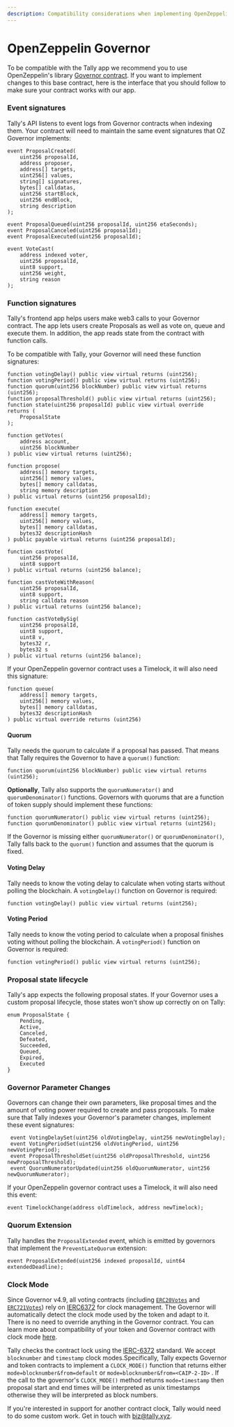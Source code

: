 ```yaml
---
description: Compatibility considerations when implementing OpenZeppelin governor
---
```


# OpenZeppelin Governor

To be compatible with the Tally app we recommend you to use OpenZeppelin's library [Governor contract](https://docs.openzeppelin.com/contracts/4.x/api/governance). If you want to implement changes to this base contract, here is the interface that you should follow to make sure your contract works with our app.

### Event signatures

Tally's API listens to event logs from Governor contracts when indexing them. Your contract will need to maintain the same event signatures that OZ Governor implements:

```
event ProposalCreated(
    uint256 proposalId,
    address proposer,
    address[] targets,
    uint256[] values,
    string[] signatures,
    bytes[] calldatas,
    uint256 startBlock,
    uint256 endBlock,
    string description
);

event ProposalQueued(uint256 proposalId, uint256 etaSeconds);
event ProposalCanceled(uint256 proposalId);
event ProposalExecuted(uint256 proposalId);

event VoteCast(
    address indexed voter, 
    uint256 proposalId, 
    uint8 support, 
    uint256 weight, 
    string reason
);
```

### Function signatures

Tally's frontend app helps users make web3 calls to your Governor contract. The app lets users create Proposals as well as vote on, queue and execute them.  In addition, the app reads state from the contract with function calls.&#x20;

To be compatible with Tally, your Governor will need these function signatures:

```
function votingDelay() public view virtual returns (uint256);
function votingPeriod() public view virtual returns (uint256);
function quorum(uint256 blockNumber) public view virtual returns (uint256);
function proposalThreshold() public view virtual returns (uint256);
function state(uint256 proposalId) public view virtual override returns (
    ProposalState
);

function getVotes(
    address account, 
    uint256 blockNumber
) public view virtual returns (uint256);

function propose(
    address[] memory targets,
    uint256[] memory values,
    bytes[] memory calldatas,
    string memory description
) public virtual returns (uint256 proposalId);

function execute(
    address[] memory targets,
    uint256[] memory values,
    bytes[] memory calldatas,
    bytes32 descriptionHash
) public payable virtual returns (uint256 proposalId);

function castVote(
    uint256 proposalId, 
    uint8 support
) public virtual returns (uint256 balance);

function castVoteWithReason(
    uint256 proposalId,
    uint8 support,
    string calldata reason
) public virtual returns (uint256 balance);

function castVoteBySig(
    uint256 proposalId,
    uint8 support,
    uint8 v,
    bytes32 r,
    bytes32 s
) public virtual returns (uint256 balance);
```

If your OpenZeppelin governor contract uses a Timelock, it will also need this signature:

```
function queue(
    address[] memory targets,
    uint256[] memory values,
    bytes[] memory calldatas,
    bytes32 descriptionHash
) public virtual override returns (uint256)
```

#### Quorum

Tally needs the quorum to calculate if a proposal has passed. That means that Tally requires the Governor to have a `quorum()` function:

```
function quorum(uint256 blockNumber) public view virtual returns (uint256);
```

**Optionally**, Tally also supports the `quorumNumerator()` and `quorumDenominator()` functions. Governors with quorums that are a function of token supply should implement these functions:

```
function quorumNumerator() public view virtual returns (uint256);
function quorumDenominator() public view virtual returns (uint256);
```

If the Governor is missing either `quorumNumerator()` or `quorumDenominator()`, Tally falls back to the `quorum()` function and assumes that the quorum is fixed.&#x20;

#### Voting Delay

Tally needs to know the voting delay to calculate when voting starts without polling the blockchain. A `votingDelay()` function on Governor is required:

```
function votingDelay() public view virtual returns (uint256);
```

#### Voting Period

Tally needs to know the voting period to calculate when a proposal finishes voting without polling the blockchain. A `votingPeriod()` function on Governor is required:

```
function votingPeriod() public view virtual returns (uint256);
```

### Proposal state lifecycle

Tally's app expects the following proposal states. If your Governor uses a custom proposal lifecycle, those states won't show up correctly on on Tally:

```
enum ProposalState {
    Pending,
    Active,
    Canceled,
    Defeated,
    Succeeded,
    Queued,
    Expired,
    Executed
}
```

### Governor Parameter Changes

Governors can change their own parameters, like proposal times and the amount of voting power required to create and pass proposals. To make sure that Tally indexes your Governor's parameter changes, implement these event signatures:

```
 event VotingDelaySet(uint256 oldVotingDelay, uint256 newVotingDelay);
 event VotingPeriodSet(uint256 oldVotingPeriod, uint256 newVotingPeriod);
 event ProposalThresholdSet(uint256 oldProposalThreshold, uint256 newProposalThreshold);
 event QuorumNumeratorUpdated(uint256 oldQuorumNumerator, uint256 newQuorumNumerator);
```

If your OpenZeppelin governor contract uses a Timelock, it will also need this event:

```
event TimelockChange(address oldTimelock, address newTimelock);
```

### Quorum Extension

Tally handles the `ProposalExtended` event, which is emitted by governors that implement the `PreventLateQuorum` extension:

```
event ProposalExtended(uint256 indexed proposalId, uint64 extendedDeadline);
```

### Clock Mode

Since Governor v4.9, all voting contracts (including [`ERC20Votes`](https://docs.openzeppelin.com/contracts/4.x/api/token/ERC20#ERC20Votes) and [`ERC721Votes`](https://docs.openzeppelin.com/contracts/4.x/api/token/ERC721#ERC721Votes)) rely on [IERC6372](https://docs.openzeppelin.com/contracts/4.x/api/interfaces#IERC6372) for clock management. The Governor will automatically detect the clock mode used by the token and adapt to it. There is no need to override anything in the Governor contract. You can learn more about compatibility of your token and Governor contract with clock mode [here](https://docs.openzeppelin.com/contracts/4.x/governance#disclaimer).&#x20;

Tally checks the contract lock using the [IERC-6372](https://eips.ethereum.org/EIPS/eip-6372) standard. We accept `blocknumber` and `timestamp` clock modes.Specifically, Tally expects Governor and token contracts to implement a `CLOCK_MODE()` function that returns either `mode=blocknumber&from=default` or `mode=blocknumber&from=<CAIP-2-ID>` . If the call to the governor's `CLOCK_MODE()` method returns `mode=timestamp` then proposal start and end times will be interpreted as unix timestamps otherwise they will be interpreted as block numbers.

If you're interested in support for another contract clock, Tally would need to do some custom work. Get in touch with [biz@tally.xyz](mailto:biz@tally.xyz).
